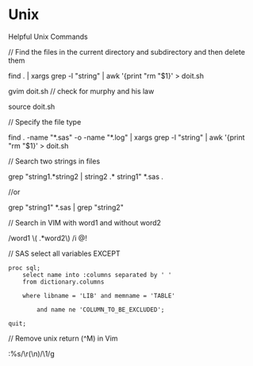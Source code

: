 Unix
====

Helpful Unix Commands

// Find the files in the current directory and subdirectory and then delete them

find . | xargs grep -l "string" | awk '{print "rm "$1}' > doit.sh

gvim doit.sh // check for murphy and his law

source doit.sh

// Specify the file type

find . -name "\*.sas" -o -name "\*.log" | xargs grep -l "string" | awk '{print "rm "$1}' > doit.sh

// Search two strings in files

grep "string1.\*string2 | string2 .\* string1" *.sas .

//or 

grep "string1" \*.sas | grep "string2"

// Search in VIM with word1 and without word2 

/word1 \\( .\*word2\\) /i \@!

// SAS select all variables EXCEPT 


    proc sql;
        select name into :columns separated by ' ' 
        from dictionary.columns
    
        where libname = 'LIB' and memname = 'TABLE' 
    
            and name ne 'COLUMN_TO_BE_EXCLUDED';
      
    quit;

// Remove unix return (^M) in Vim

:%s/\r\(\n\)/\1/g
